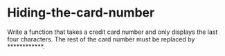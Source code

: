 # Hiding-the-card-number
Write a function that takes a credit card number and only displays the last four characters. The rest of the card number must be replaced by ************.
